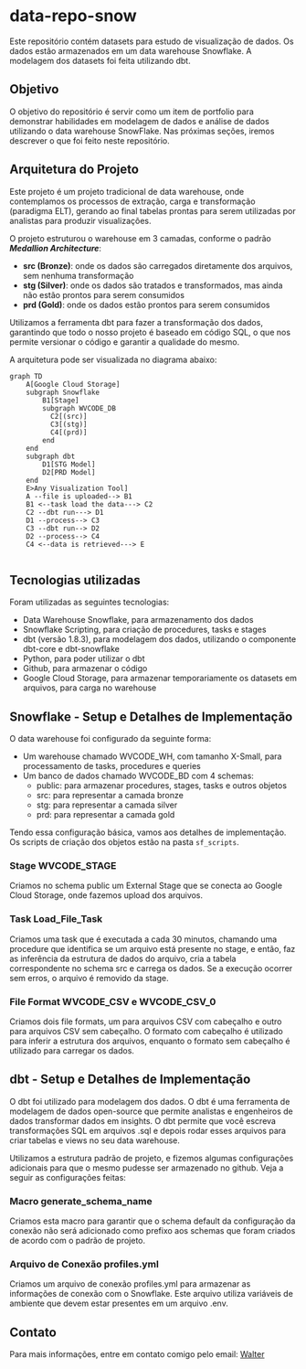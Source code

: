# data-repo-snow

Este repositório contém datasets para estudo de visualização de dados. Os dados estão armazenados em um data warehouse Snowflake. A modelagem dos datasets foi feita utilizando dbt.

## Objetivo

O objetivo do repositório é servir como um item de portfolio para demonstrar habilidades em modelagem de dados e análise de dados utilizando o data warehouse SnowFlake. Nas próximas seções, iremos descrever o que foi feito neste repositório.

## Arquitetura do Projeto

Este projeto é um projeto tradicional de data warehouse, onde contemplamos os processos de extração, carga e transformação (paradigma ELT), gerando ao final tabelas prontas para serem utilizadas por analistas para produzir visualizações. 

O projeto estruturou o warehouse em 3 camadas, conforme o padrão ***Medallion Architecture***:
- **src (Bronze)**: onde os dados são carregados diretamente dos arquivos, sem nenhuma transformação
- **stg (Silver)**: onde os dados são tratados e transformados, mas ainda não estão prontos para serem consumidos
- **prd (Gold)**: onde os dados estão prontos para serem consumidos

Utilizamos a ferramenta dbt para fazer a transformação dos dados, garantindo que todo o nosso projeto é baseado em código SQL, o que nos permite versionar o código e garantir a qualidade do mesmo.

A arquitetura pode ser visualizada no diagrama abaixo:


```mermaid
graph TD
    A[Google Cloud Storage]
    subgraph Snowflake
        B1[Stage]
        subgraph WVCODE_DB
          C2[(src)]
          C3[(stg)]
          C4[(prd)]
        end
    end
    subgraph dbt
        D1[STG Model]
        D2[PRD Model]
    end
    E>Any Visualization Tool]
    A --file is uploaded--> B1
    B1 <--task load the data---> C2
    C2 --dbt run---> D1
    D1 --process--> C3
    C3 --dbt run--> D2
    D2 --process--> C4
    C4 <--data is retrieved---> E
  
```


## Tecnologias utilizadas

Foram utilizadas as seguintes tecnologias:
- Data Warehouse Snowflake, para armazenamento dos dados
- Snowflake Scripting, para criação de procedures, tasks e stages
- dbt (versão 1.8.3), para modelagem dos dados, utilizando o componente dbt-core e dbt-snowflake
- Python, para poder utilizar o dbt
- Github, para armazenar o código
- Google Cloud Storage, para armazenar temporariamente os datasets em arquivos, para carga no warehouse

## Snowflake - Setup e Detalhes de Implementação

O data warehouse foi configurado da seguinte forma:
- Um warehouse chamado WVCODE_WH, com tamanho X-Small, para processamento de tasks, procedures e queries
- Um banco de dados chamado WVCODE_BD com 4 schemas:
  - public: para armazenar procedures, stages, tasks e outros objetos
  - src: para representar a camada bronze
  - stg: para representar a camada silver
  - prd: para representar a camada gold

Tendo essa configuração básica, vamos aos detalhes de implementação. Os scripts de criação dos objetos estão na pasta `sf_scripts`.

### Stage WVCODE_STAGE

Criamos no schema public um External Stage que se conecta ao Google Cloud Storage, onde fazemos upload dos arquivos.

### Task Load_File_Task

Criamos uma task que é executada a cada 30 minutos, chamando uma procedure que identifica se um arquivo está presente no stage, e então, faz as inferência da estrutura de dados do arquivo, cria a tabela correspondente no schema src e carrega os dados. Se a execução ocorrer sem erros, o arquivo é removido da stage.

### File Format WVCODE_CSV e WVCODE_CSV_0

Criamos dois file formats, um para arquivos CSV com cabeçalho e outro para arquivos CSV sem cabeçalho. O formato com cabeçalho é utilizado para inferir a estrutura dos arquivos, enquanto o formato sem cabeçalho é utilizado para carregar os dados.

## dbt - Setup e Detalhes de Implementação

O dbt foi utilizado para modelagem dos dados. O dbt é uma ferramenta de modelagem de dados open-source que permite analistas e engenheiros de dados transformar dados em insights. O dbt permite que você escreva transformações SQL em arquivos .sql e depois rodar esses arquivos para criar tabelas e views no seu data warehouse.

Utilizamos a estrutura padrão de projeto, e fizemos algumas configurações adicionais para que o mesmo pudesse ser armazenado no github. Veja a seguir as configurações feitas:

### Macro generate_schema_name

Criamos esta macro para garantir que o schema default da configuração da conexão não será adicionado como prefixo aos schemas que foram criados de acordo com o padrão de projeto.

### Arquivo de Conexão profiles.yml

Criamos um arquivo de conexão profiles.yml para armazenar as informações de conexão com o Snowflake. Este arquivo utiliza variáveis de ambiente que devem estar presentes em um arquivo .env.


## Contato

Para mais informações, entre em contato comigo pelo email: [Walter](mailto:wpcortes@gmail.com)